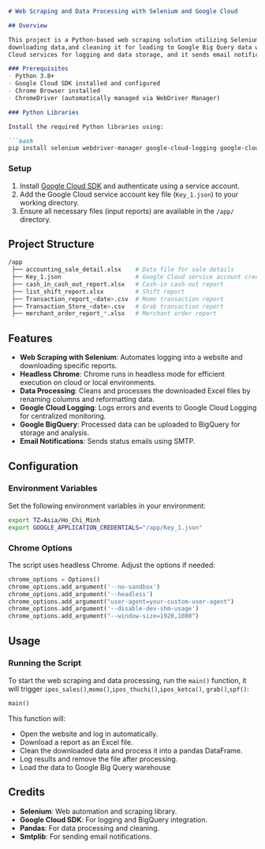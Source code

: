 ```markdown
# Web Scraping and Data Processing with Selenium and Google Cloud

## Overview

This project is a Python-based web scraping solution utilizing Selenium for automating browser interactions,
downloading data,and cleaning it for loading to Google Big Query data warehouse. It integrates with Google
Cloud services for logging and data storage, and it sends email notifications to provide status updates.

### Prerequisites
- Python 3.8+
- Google Cloud SDK installed and configured
- Chrome Browser installed
- ChromeDriver (automatically managed via WebDriver Manager)

### Python Libraries

Install the required Python libraries using:

```bash
pip install selenium webdriver-manager google-cloud-logging google-cloud-bigquery pandas openpyxl smtplib email
```
### Setup

1. Install [Google Cloud SDK](https://cloud.google.com/sdk/docs/install) and authenticate using a service account.
2. Add the Google Cloud service account key file (`Key_1.json`) to your working directory.
3. Ensure all necessary files (input reports) are available in the `/app/` directory.

## Project Structure

```bash
/app
 ├── accounting_sale_detail.xlsx    # Data file for sale details
 ├── Key_1.json                     # Google Cloud service account credentials
 ├── cash_in_cash_out_report.xlsx   # Cash-in cash-out report
 ├── list_shift_report.xlsx         # Shift report
 ├── Transaction_report_<date>.csv  # Momo transaction report
 ├── Transaction_Store_<date>.csv   # Grab transaction report
 ├── merchant_order_report_*.xlsx   # Merchant order report
```

## Features

- **Web Scraping with Selenium**: Automates logging into a website and downloading specific reports.
- **Headless Chrome**: Chrome runs in headless mode for efficient execution on cloud or local environments.
- **Data Processing**: Cleans and processes the downloaded Excel files by renaming columns and reformatting data.
- **Google Cloud Logging**: Logs errors and events to Google Cloud Logging for centralized monitoring.
- **Google BigQuery**: Processed data can be uploaded to BigQuery for storage and analysis.
- **Email Notifications**: Sends status emails using SMTP.

## Configuration

### Environment Variables

Set the following environment variables in your environment:

```bash
export TZ=Asia/Ho_Chi_Minh
export GOOGLE_APPLICATION_CREDENTIALS="/app/Key_1.json"
```

### Chrome Options

The script uses headless Chrome. Adjust the options if needed:

```python
chrome_options = Options()
chrome_options.add_argument('--no-sandbox')
chrome_options.add_argument('--headless')
chrome_options.add_argument("user-agent=your-custom-user-agent")
chrome_options.add_argument('--disable-dev-shm-usage')
chrome_options.add_argument("--window-size=1920,1080")
```

## Usage

### Running the Script

To start the web scraping and data processing, run the `main()` function, it will trigger `ipos_sales()`,`momo()`,`ipos_thuchi()`,`ipos_ketca()`, `grab()`,`spf()`:

```python
main()
```

This function will:
- Open the website and log in automatically.
- Download a report as an Excel file.
- Clean the downloaded data and process it into a pandas DataFrame.
- Log results and remove the file after processing.
- Load the data to Google Big Query warehouse

## Credits

- **Selenium**: Web automation and scraping library.
- **Google Cloud SDK**: For logging and BigQuery integration.
- **Pandas**: For data processing and cleaning.
- **Smtplib**: For sending email notifications.
```
